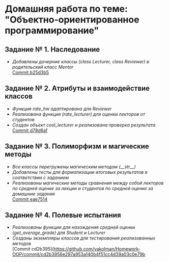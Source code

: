 # __Домашняя работа по теме:<br>"Объектно-ориентированное программирование"__

## __Задание № 1. Наследование__
- _Добавлены дочерние классы (class Lecturer, class Reviewer) в родительский класс Mentor_<br>
[Commit b25d3b5](https://github.com/yakolman/Homework-OOP/commit/b25d3b55b8a06f6dc9c9cafed613cccbb79c3c9f)

## __Задание № 2. Атрибуты и взаимодействие классов__
- _Функция rate_hw адаптирована для Reviewer_<br>
- _Реализована функция (rate_lecturer) для оценки лекторов от студентов_<br>
- _Создан объект cool_lecturer и реализована проверка результата_<br>
[Commit d78d6af](https://github.com/yakolman/Homework-OOP/commit/d78d6af8ce3408aca74c796bfb87e42aab3c7067)

## __Задание № 3. Полиморфизм и магические методы__
- _Все классы перегружены магическим методом (\_\_str\_\_)_<br>
- _Добавлены тесты для формализации итоговых результатов в соответствии с заданием_<br>
- _Реализованы магические методы сравнения между собой лекторов по средней оценке за лекции и студентов по средней оценке за домашние задания_<br>
[Commit eae7514](https://github.com/yakolman/Homework-OOP/commit/eae7514604ba33985d2a9bd5d5f0ba552af06b80)<br>
## __Задание № 4. Полевые испытания__
- _Реализованы функции для нахождения средней оценки (get_average_grade) для Student и Lecturer_<br>
- _Созданы экземпляры классов для тестирования реализованных методов_<br>
[Commit cd2b395](https://github.com/yakolman/Homework-OOP/commit/cd2b3956e297a953a140b4f51cc4d39a03c0e79b<br>